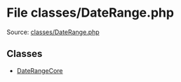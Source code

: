 File classes/DateRange.php
=========

Source: [classes/DateRange.php](https://github.com/PrestaShop/PrestaShop/blob/1.5.6.2/classes/DateRange.php)


Classes
-------

* [DateRangeCore](class.DateRangeCore.md)

